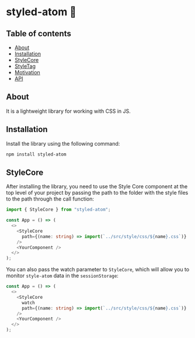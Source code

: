 # styled-atom 💫

## Table of contents

- [About](#About)
- [Installation](#Installation)
- [StyleCore](#StyleCore)
- [StyleTag](#StyleTag)
- [Motivation](#Motivation)
- [API](#API)

## About

It is a lightweight library for working with CSS in JS.

## Installation

Install the library using the following command:

```bash
npm install styled-atom
```

## StyleCore

After installing the library, you need to use the Style Core component at the top level of your project by passing the path to the folder with the style files to the path through the call function:

```typescript
import { StyleCore } from "styled-atom";

const App = () => (
  <>
    <StyleCore
      path={(name: string) => import(`../src/style/css/${name}.css`)}
    />
    <YourComponent />
  </>
);
```

You can also pass the watch parameter to `StyleCore`, which will allow you to monitor `style-atom` data in the `sessionStorage`:

```typescript
const App = () => (
  <>
    <StyleCore
      watch
      path={(name: string) => import(`../src/style/css/${name}.css`)}
    />
    <YourComponent />
  </>
);
```
